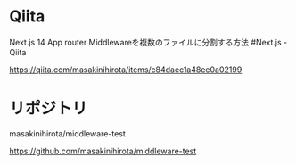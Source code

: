 # Qiita

Next.js 14 App router Middlewareを複数のファイルに分割する方法 #Next.js - Qiita

https://qiita.com/masakinihirota/items/c84daec1a48ee0a02199


# リポジトリ

masakinihirota/middleware-test

https://github.com/masakinihirota/middleware-test
